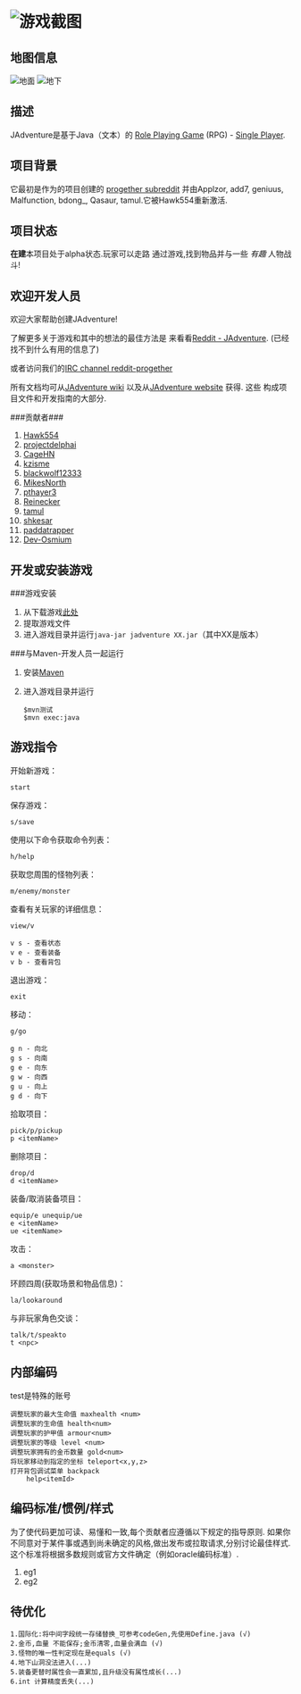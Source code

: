 ![](https://gitee.com/zgn_13200126222/jadventure/raw/master/doc/%E6%B8%B8%E6%88%8F%E6%88%AA%E5%9B%BE/20220824_001.png "游戏截图")
==============================================

地图信息
-------------

![地面](https://gitee.com/zgn_13200126222/jadventure/raw/master/doc/%E6%B8%B8%E6%88%8F%E5%9C%B0%E5%9B%BE%E6%95%B0%E6%8D%AE/%E5%9C%B0%E4%B8%8A%E5%9C%B0%E5%9B%BE_2D.png "地面")
![地下](https://gitee.com/zgn_13200126222/jadventure/raw/master/doc/%E6%B8%B8%E6%88%8F%E5%9C%B0%E5%9B%BE%E6%95%B0%E6%8D%AE/%E5%9C%B0%E4%B8%8B%E5%9C%B0%E5%9B%BE_2D.png "地下")



描述
-------------
JAdventure是基于Java（文本）的
[Role Playing Game](http://en.wikipedia.org/wiki/Role-playing_game) (RPG) -
[Single Player](http://en.wikipedia.org/wiki/Role-playing_game#Single-player).




项目背景
-------------
它最初是作为的项目创建的
[progether subreddit](http://www.reddit.com/r/progether)
并由Applzor, add7, geniuus, Malfunction, bdong\_, Qasaur, tamul.它被Hawk554重新激活.



项目状态
--------------
**在建**本项目处于alpha状态.玩家可以走路
通过游戏,找到物品并与一些 _有趣_ 人物战斗!



欢迎开发人员
----------------------
欢迎大家帮助创建JAdventure!

了解更多关于游戏和其中的想法的最佳方法是
来看看[Reddit - JAdventure](https://www.reddit.com/search?q=jadventure). (已经找不到什么有用的信息了)

或者访问我们的[IRC channel reddit-progether](http://webchat.freenode.net/?channels=reddit-progether&uio=d4)

所有文档均可从[JAdventure wiki](https://github.com/progether/JAdventure/wiki)
以及从[JAdventure website](https://progether.github.io/JAdventure) 获得. 这些
构成项目文件和开发指南的大部分.

###贡献者###
 1. [Hawk554](https://github.com/hawk554)
 1. [projectdelphai](https://github.com/projectdelphai)
 1. [CageHN](https://github.com/CageHN)
 1. [kzisme](https://github.com/kzisme)
 1. [blackwolf12333](https://github.com/blackwolf12333)
 1. [MikesNorth](https://github.com/mikesnorth)
 1. [pthayer3](https://github.com/pthayer3)
 1. [Reinecker](https://github.com/reinecker)
 1. [tamul](https://github.com/tamul)
 1. [shkesar](https://github.com/shkesar)
 1. [paddatrapper](https://github.com/paddatrapper)
 1. [Dev-Osmium](https://github.com/Dev-Osmium)


开发或安装游戏
-----------------------------------------------

###游戏安装

1. 从下载游戏[此处](https://github.com/Progether/JAdventure/releases) 
1. 提取游戏文件
1. 进入游戏目录并运行`java-jar jadventure XX.jar`（其中XX是版本）

###与Maven-开发人员一起运行
1. 安装[Maven](http://maven.apache.com)
1. 进入游戏目录并运行

    ```
    $mvn测试
    $mvn exec:java
    ```

游戏指令
----------------
开始新游戏：

	start
保存游戏：

	s/save
使用以下命令获取命令列表：

	h/help
获取您周围的怪物列表：

	m/enemy/monster
查看有关玩家的详细信息：
    
    view/v

	v s - 查看状态
    v e - 查看装备
    v b - 查看背包
退出游戏：

	exit
移动：

    g/go
    
	g n - 向北
	g s - 向南
	g e - 向东
	g w - 向西
	g u - 向上
    g d - 向下
拾取项目：
    
    pick/p/pickup
	p <itemName>
删除项目：

    drop/d
	d <itemName>
装备/取消装备项目：

    equip/e unequip/ue
	e <itemName>
    ue <itemName>
攻击：

	a <monster>
环顾四周(获取场景和物品信息)：

	la/lookaround
与非玩家角色交谈：

    talk/t/speakto
	t <npc>
	

内部编码
--------------------------------

test是特殊的账号

    调整玩家的最大生命值 maxhealth <num>
    调整玩家的生命值 health<num>
    调整玩家的护甲值 armour<num>
    调整玩家的等级 level <num>
    调整玩家拥有的金币数量 gold<num>
    将玩家移动到指定的坐标 teleport<x,y,z>
    打开背包调试菜单 backpack
        help<itemId>



编码标准/惯例/样式
--------------------------------
为了使代码更加可读、易懂和一致,每个贡献者应遵循以下规定的指导原则.
如果你不同意对于某件事或遇到尚未确定的风格,做出发布或拉取请求,分别讨论最佳样式.
这个标准将根据多数规则或官方文件确定（例如oracle编码标准）.

 1. eg1
 1. eg2 

待优化
--------------------------------
    1.国际化:将中间字段统一存储替换_可参考codeGen,先使用Define.java (√)
    2.金币,血量 不能保存;金币清零,血量会满血 (√)
    3.怪物的唯一性判定现在是equals (√)
    4.地下山洞没法进入(...)
    5.装备更替时属性会一直累加,且升级没有属性成长(...)
    6.int 计算精度丢失(...)
